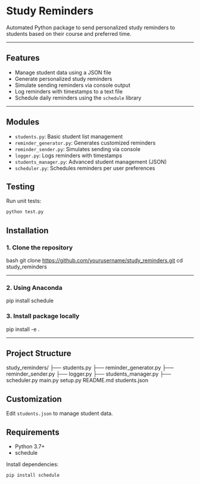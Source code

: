 # Study Reminders

Automated Python package to send personalized study reminders to students based on their course and preferred time.

---

## Features

- Manage student data using a JSON file
- Generate personalized study reminders
- Simulate sending reminders via console output
- Log reminders with timestamps to a text file
- Schedule daily reminders using the `schedule` library

---
## Modules

- `students.py`: Basic student list management
- `reminder_generator.py`: Generates customized reminders
- `reminder_sender.py`: Simulates sending via console
- `logger.py`: Logs reminders with timestamps
- `students_manager.py`: Advanced student management (JSON)
- `scheduler.py`: Schedules reminders per user preferences

## Testing

Run unit tests:
```bash
python test.py
```

##  Installation

### 1. Clone the repository

bash
git clone https://github.com/yourusername/study_reminders.git
cd study_reminders

----


### 2. Using Anaconda
pip install schedule


### 3. Install package locally
pip install -e .


-----

## Project Structure

study_reminders/
├── students.py
├── reminder_generator.py
├── reminder_sender.py
├── logger.py
├── students_manager.py
├── scheduler.py
main.py
setup.py
README.md
students.json

## Customization

Edit `students.json` to manage student data.

## Requirements

- Python 3.7+
- schedule

Install dependencies:
```bash
pip install schedule
```


